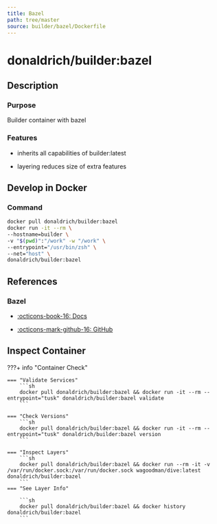 ```yaml
---
title: Bazel
path: tree/master
source: builder/bazel/Dockerfile
---
```


# donaldrich/builder:bazel

## Description

### Purpose

Builder container with bazel

### Features

- inherits all capabilities of builder:latest

- layering reduces size of extra features

## Develop in Docker

### Command

```sh
docker pull donaldrich/builder:bazel
docker run -it --rm \
--hostname=builder \
-v "$(pwd)":"/work" -w "/work" \
--entrypoint="/usr/bin/zsh" \
--net="host" \
donaldrich/builder:bazel
```

## References

### Bazel

- [:octicons-book-16: Docs](https://docs.bazel.build)

- [:octicons-mark-github-16: GitHub](https://github.com/bazelbuild/bazel)

## Inspect Container

???+ info "Container Check"

    === "Validate Services"
        ```sh
        docker pull donaldrich/builder:bazel && docker run -it --rm --entrypoint="tusk" donaldrich/builder:bazel validate
        ```

    === "Check Versions"
        ```sh
        docker pull donaldrich/builder:bazel && docker run -it --rm --entrypoint="tusk" donaldrich/builder:bazel version
        ```

    === "Inspect Layers"
        ```sh
        docker pull donaldrich/builder:bazel && docker run --rm -it -v /var/run/docker.sock:/var/run/docker.sock wagoodman/dive:latest donaldrich/builder:bazel
        ```
    === "See Layer Info"

        ```sh
        docker pull donaldrich/builder:bazel && docker history donaldrich/builder:bazel
        ```
